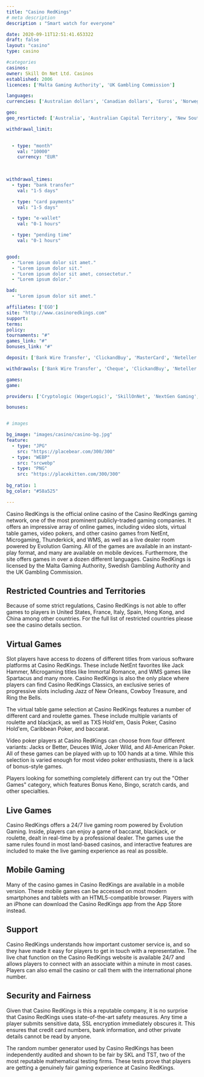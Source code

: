 ```yaml
---
title: "Casino RedKings"
# meta description
description : "Smart watch for everyone"

date: 2020-09-11T12:51:41.653322
draft: false
layout: "casino" 
type: casino

#categories
casinos: 
owner: Skill On Net Ltd. Casinos
established: 2006
licences: ['Malta Gaming Authority', 'UK Gambling Commission']

languages: 
currencies: ['Australian dollars', 'Canadian dollars', 'Euros', 'Norwegian kroner', 'British pounds sterling', 'Russian rubles', 'South African Rand', 'US dollars', 'Denmark kroner']

geo: 
geo_resrticted: ['Australia', 'Australian Capital Territory', 'New South Wales', 'Northern Territory', 'Queensland', 'South Australia', 'Tasmania', 'Victoria', 'Western Australia', 'France', 'Germany', 'Schleswig-Holstein', 'Ireland', 'Italy', 'Latvia', 'Puerto Rico', 'Romania', 'Spain', 'Sweden', 'Switzerland', 'United States', 'Alabama', 'Alaska', 'American Samoa', 'Arizona', 'Arkansas', 'California', 'Colorado', 'Connecticut', 'Delaware', 'District of Columbia', 'Florida', 'Georgia(US)', 'Guam', 'Hawaii', 'Idaho', 'Illinois', 'Indiana', 'Iowa', 'Kansas', 'Kentucky', 'Louisiana', 'Maine', 'Maryland', 'Massachusetts', 'Michigan', 'Minnesota', 'Mississippi', 'Missouri', 'Montana', 'Nebraska', 'Nevada', 'New Hampshire', 'New Jersey', 'New Mexico', 'New York', 'North Carolina', 'North Dakota', 'Northern Mariana Islands', 'Ohio', 'Oklahoma', 'Oregon', 'Pennsylvania', 'Rhode Island', 'South Carolina', 'South Dakota', 'Tennessee', 'Texas', 'U.S. Virgin Islands', 'Utah', 'Vermont', 'Virginia', 'Washington', 'West Virginia', 'Wisconsin', 'Wyoming']

withdrawal_limit:

  
  - type: "month"
    val: "10000"
    currency: "EUR"
  
  

withdrawal_times:
  - type: "bank transfer"
    val: "1-5 days"

  - type: "card payments"
    val: "1-5 days"

  - type: "e-wallet"
    val: "0-1 hours"

  - type: "pending time"
    val: "0-1 hours"


good:
  - "Lorem ipsum dolor sit amet."
  - "Lorem ipsum dolor sit."
  - "Lorem ipsum dolor sit amet, consectetur."
  - "Lorem ipsum dolor."

bad:
  - "Lorem ipsum dolor sit amet."

affiliates: ['EGO']
site: "http://www.casinoredkings.com"
support: 
terms:
policy:
tournaments: "#"
games_link: "#"
bonuses_link: "#"

deposit: ['Bank Wire Transfer', 'ClickandBuy', 'MasterCard', 'Neteller', 'Paysafe Card', 'Ukash', 'WireCard', 'ewire', 'Visa', 'Entropay', 'iDEAL', 'Sofortuberweisung', 'Nordea', 'POLi', 'EPS', 'Abaqoos', 'Boleto', 'Swedbank', 'eKonto', 'Moneta', 'Euteller', 'u net', 'Teleingreso', 'Multibanco', 'Fast Bank Transfer', 'QIWI', 'Skrill']

withdrawals: ['Bank Wire Transfer', 'Cheque', 'ClickandBuy', 'Neteller', 'WireCard', 'Visa', 'Skrill']

games: 
game:

providers: ['Cryptologic (WagerLogic)', 'SkillOnNet', 'NextGen Gaming', 'NetEnt', 'EGT Interactive', '2 By 2 Gaming', 'Bally', 'Bally Wulff', 'Barcrest Games', 'Big Time Gaming', 'BlaBlaBla Studios', 'Blueprint Gaming', 'Elk Studios', 'Evolution Gaming', 'Foxium', 'Grand Vision Gaming (GVG)', 'Gamomat', 'IGT (WagerWorks)', 'Just For The Win', 'Lightning Box', 'Merkur Gaming', 'Microgaming', 'Nyx Interactive', 'Old Skool Studios', "Play'n GO", 'Rabcat', 'WMS', 'Realistic Games', 'Red Tiger Gaming', 'Reel Time Gaming', 'Shuffle Master', 'Slingo', 'Stakelogic', 'Thunderkick', 'XPro Gaming', 'Yggdrasil Gaming', 'Ganapati']

bonuses:


# images

bg_image: "images/casino/casino-bg.jpg"  
feature:
  - type: "JPG" 
    src: "https://placebear.com/300/300"
  - type: "WEBP"
    src: "srcwebp"
  - type: "PNG"
    src: "https://placekitten.com/300/300"  
 
bg_ratio: 1 
bg_color: "#58a525"  

---
```


Casino RedKings is the official online casino of the Casino RedKings gaming network, one of the most prominent publicly-traded gaming companies. It offers an impressive array of online games, including video slots, virtual table games, video pokers, and other casino games from NetEnt, Microgaming, Thunderkick, and WMS, as well as a live dealer room powered by Evolution Gaming. All of the games are available in an instant-play format, and many are available on mobile devices. Furthermore, the site offers games in over a dozen different languages. Casino RedKings is licensed by the Malta Gaming Authority, Swedish Gambling Authority and the UK Gambling Commission.

## Restricted Countries and Territories
Because of some strict regulations, Casino RedKings is not able to offer games to players in United States, France, Italy, Spain, Hong Kong, and China among other countries. For the full list of restricted countries please see the casino details section.

## Virtual Games
Slot players have access to dozens of different titles from various software platforms at Casino RedKings. These include NetEnt favorites like Jack Hammer, Microgaming titles like Immortal Romance, and WMS games like Spartacus and many more. Casino RedKings is also the only place where players can find Casino RedKings Classics, an exclusive series of progressive slots including Jazz of New Orleans, Cowboy Treasure, and Ring the Bells.

The virtual table game selection at Casino RedKings features a number of different card and roulette games. These include multiple variants of roulette and blackjack, as well as TXS Hold'em, Oasis Poker, Casino Hold'em, Caribbean Poker, and baccarat.

Video poker players at Casino RedKings can choose from four different variants: Jacks or Better, Deuces Wild, Joker Wild, and All-American Poker. All of these games can be played with up to 100 hands at a time. While this selection is varied enough for most video poker enthusiasts, there is a lack of bonus-style games.

Players looking for something completely different can try out the "Other Games" category, which features Bonus Keno, Bingo, scratch cards, and other specialties.

## Live Games
Casino RedKings offers a 24/7 live gaming room powered by Evolution Gaming. Inside, players can enjoy a game of baccarat, blackjack, or roulette, dealt in real-time by a professional dealer. The games use the same rules found in most land-based casinos, and interactive features are included to make the live gaming experience as real as possible.

## Mobile Gaming
Many of the casino games in Casino RedKings are available in a mobile version. These mobile games can be accessed on most modern smartphones and tablets with an HTML5-compatible browser. Players with an iPhone can download the Casino RedKings app from the App Store instead.

## Support
Casino RedKings understands how important customer service is, and so they have made it easy for players to get in touch with a representative. The live chat function on the Casino RedKings website is available 24/7 and allows players to connect with an associate within a minute in most cases. Players can also email the casino or call them with the international phone number.

## Security and Fairness
Given that Casino RedKings is this a reputable company, it is no surprise that Casino RedKings uses state-of-the-art safety measures. Any time a player submits sensitive data, SSL encryption immediately obscures it. This ensures that credit card numbers, bank information, and other private details cannot be read by anyone.

The random number generator used by Casino RedKings has been independently audited and shown to be fair by SKL and TST, two of the most reputable mathematical testing firms. These tests prove that players are getting a genuinely fair gaming experience at Casino RedKings.